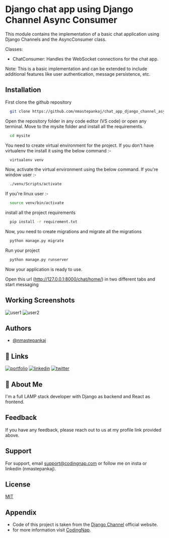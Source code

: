# Django chat app using Django Channel Async Consumer

This module contains the implementation of a basic chat application using Django Channels and the AsyncConsumer class.

Classes:
- ChatConsumer: Handles the WebSocket connections for the chat app.

Note: This is a basic implementation and can be extended to include additional features like user authentication, message persistence, etc.


## Installation

First clone the github repository

```bash
  git clone https://github.com/nmastepankaj/chat_app_django_channel_async_consumer.git
```

Open the repository folder in any code editor (VS code) or open any terminal.
Move to the mysite folder and install all the requirements.

```bash
  cd mysite
```

You need to create virtual environment for the project. If you don't have virtualenv the install it using the below command :-

```bash
  virtualenv venv
```

Now, activate the virtual environment using the below command.
If you're window user :-

```bash
  ./venv/Scripts/activate
```


If you're linux user :-

```bash
  source venv/bin/activate
```

install all the project requirements

```bash
  pip install -r requirement.txt
```


Now, you need to create migrations and migrate all the migrations

```bash
  python manage.py migrate
```

Run your project

```bash
  python manage.py runserver
```

Now your application is ready to use.

Open this url (http://127.0.0.1:8000/chat/home/) in two different tabs and start messaging 

## Working Screenshots

![user1](https://github.com/nmastepankaj/chat_app_django_channel_sync_consumer/assets/68346633/3832c446-04a7-4c64-98bf-2a5dde510717)
![user2](https://github.com/nmastepankaj/chat_app_django_channel_sync_consumer/assets/68346633/e973ba4b-439a-4352-8e0c-10dae06d5673)


## Authors

- [@nmastepankaj](https://www.github.com/nmastepankaj)


## 🔗 Links
[![portfolio](https://img.shields.io/badge/my_portfolio-000?style=for-the-badge&logo=ko-fi&logoColor=white)](https://nmastepankaj.netlify.app/)
[![linkedin](https://img.shields.io/badge/linkedin-0A66C2?style=for-the-badge&logo=linkedin&logoColor=white)](https://www.linkedin.com/in/nmastepankaj/)
[![twitter](https://img.shields.io/badge/twitter-1DA1F2?style=for-the-badge&logo=twitter&logoColor=white)](https://twitter.com/nmastepankaj)


## 🚀 About Me
I'm a full LAMP stack developer with Django as backend and React as frontend.


## Feedback

If you have any feedback, please reach out to us at my profile link provided above.


## Support

For support, email support@codingnap.com or follow me on insta or linkedin (nmastepankaj).


## License

[MIT](https://choosealicense.com/licenses/mit/)


## Appendix

- Code of this project is taken from the [Django Channel](https://channels.readthedocs.io/en/latest/tutorial/part_2.html) official website.
- for more information visit [CodingNap](https://www.codingnap.com).
